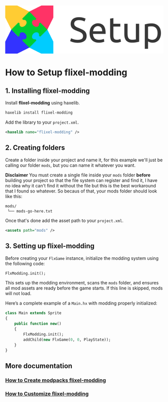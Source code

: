 ![](assets/images/documentation/setup.png?raw=true)
# How to Setup flixel-modding

## 1. Installing flixel-modding
Install **flixel-modding** using haxelib.

```sh
haxelib install flixel-modding
```

Add the library to your `project.xml`.

```xml
<haxelib name="flixel-modding" />
```

## 2. Creating folders

Create a folder inside your project and name it, for this example we'll just be calling our folder `mods`, but you can name it whatever you want.

**Disclaimer**
You must create a single file inside your `mods` folder **before** building your project so that the file system can register and find it, I have no idea why it can't find it without the file but this is the best workaround that I found so whatever. So becaus of that, your mods folder should look like this:

```
mods/
 └── mods-go-here.txt
 ```

Once that's done add the asset path to your `project.xml`.

```xml
<assets path="mods" />
```

## 3. Setting up flixel-modding

Before creating your `FlxGame` instance, initialize the modding system using the following code:

```haxe
FlxModding.init();
```

This sets up the modding environment, scans the `mods` folder, and ensures all mod assets are ready before the game starts. If this line is skipped, mods will not load.

Here’s a complete example of a `Main.hx` with modding properly initialized:

```haxe
class Main extends Sprite
{
    public function new()
    {
        FlxModding.init();
        addChild(new FlxGame(0, 0, PlayState));
    }
}
```

## More documentation
### [How to Create modpacks flixel-modding](docs/doc_create.md)
### [How to Customize flixel-modding](docs/doc_customize.md)